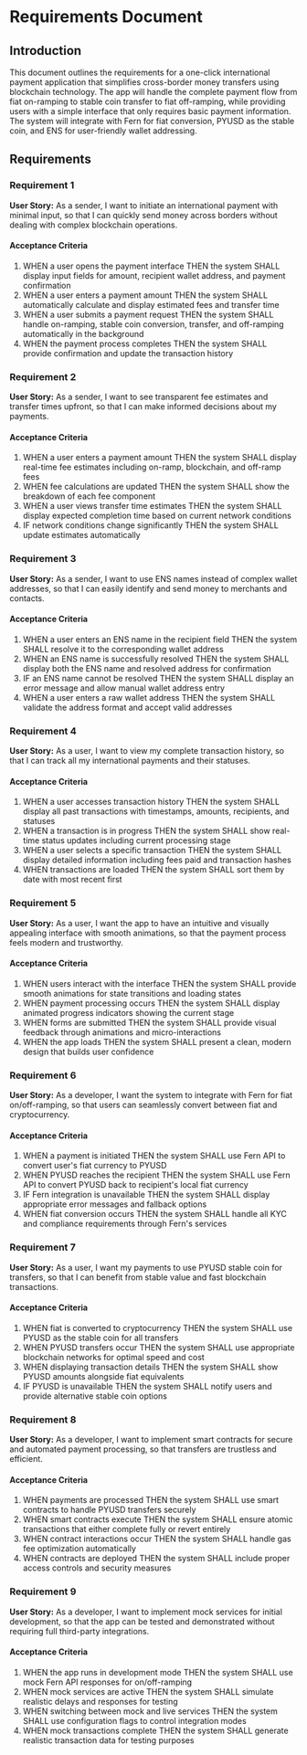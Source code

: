 # Requirements Document

## Introduction

This document outlines the requirements for a one-click international payment application that simplifies cross-border money transfers using blockchain technology. The app will handle the complete payment flow from fiat on-ramping to stable coin transfer to fiat off-ramping, while providing users with a simple interface that only requires basic payment information. The system will integrate with Fern for fiat conversion, PYUSD as the stable coin, and ENS for user-friendly wallet addressing.

## Requirements

### Requirement 1

**User Story:** As a sender, I want to initiate an international payment with minimal input, so that I can quickly send money across borders without dealing with complex blockchain operations.

#### Acceptance Criteria

1. WHEN a user opens the payment interface THEN the system SHALL display input fields for amount, recipient wallet address, and payment confirmation
2. WHEN a user enters a payment amount THEN the system SHALL automatically calculate and display estimated fees and transfer time
3. WHEN a user submits a payment request THEN the system SHALL handle on-ramping, stable coin conversion, transfer, and off-ramping automatically in the background
4. WHEN the payment process completes THEN the system SHALL provide confirmation and update the transaction history

### Requirement 2

**User Story:** As a sender, I want to see transparent fee estimates and transfer times upfront, so that I can make informed decisions about my payments.

#### Acceptance Criteria

1. WHEN a user enters a payment amount THEN the system SHALL display real-time fee estimates including on-ramp, blockchain, and off-ramp fees
2. WHEN fee calculations are updated THEN the system SHALL show the breakdown of each fee component
3. WHEN a user views transfer time estimates THEN the system SHALL display expected completion time based on current network conditions
4. IF network conditions change significantly THEN the system SHALL update estimates automatically

### Requirement 3

**User Story:** As a sender, I want to use ENS names instead of complex wallet addresses, so that I can easily identify and send money to merchants and contacts.

#### Acceptance Criteria

1. WHEN a user enters an ENS name in the recipient field THEN the system SHALL resolve it to the corresponding wallet address
2. WHEN an ENS name is successfully resolved THEN the system SHALL display both the ENS name and resolved address for confirmation
3. IF an ENS name cannot be resolved THEN the system SHALL display an error message and allow manual wallet address entry
4. WHEN a user enters a raw wallet address THEN the system SHALL validate the address format and accept valid addresses

### Requirement 4

**User Story:** As a user, I want to view my complete transaction history, so that I can track all my international payments and their statuses.

#### Acceptance Criteria

1. WHEN a user accesses transaction history THEN the system SHALL display all past transactions with timestamps, amounts, recipients, and statuses
2. WHEN a transaction is in progress THEN the system SHALL show real-time status updates including current processing stage
3. WHEN a user selects a specific transaction THEN the system SHALL display detailed information including fees paid and transaction hashes
4. WHEN transactions are loaded THEN the system SHALL sort them by date with most recent first

### Requirement 5

**User Story:** As a user, I want the app to have an intuitive and visually appealing interface with smooth animations, so that the payment process feels modern and trustworthy.

#### Acceptance Criteria

1. WHEN users interact with the interface THEN the system SHALL provide smooth animations for state transitions and loading states
2. WHEN payment processing occurs THEN the system SHALL display animated progress indicators showing the current stage
3. WHEN forms are submitted THEN the system SHALL provide visual feedback through animations and micro-interactions
4. WHEN the app loads THEN the system SHALL present a clean, modern design that builds user confidence

### Requirement 6

**User Story:** As a developer, I want the system to integrate with Fern for fiat on/off-ramping, so that users can seamlessly convert between fiat and cryptocurrency.

#### Acceptance Criteria

1. WHEN a payment is initiated THEN the system SHALL use Fern API to convert user's fiat currency to PYUSD
2. WHEN PYUSD reaches the recipient THEN the system SHALL use Fern API to convert PYUSD back to recipient's local fiat currency
3. IF Fern integration is unavailable THEN the system SHALL display appropriate error messages and fallback options
4. WHEN fiat conversion occurs THEN the system SHALL handle all KYC and compliance requirements through Fern's services

### Requirement 7

**User Story:** As a user, I want my payments to use PYUSD stable coin for transfers, so that I can benefit from stable value and fast blockchain transactions.

#### Acceptance Criteria

1. WHEN fiat is converted to cryptocurrency THEN the system SHALL use PYUSD as the stable coin for all transfers
2. WHEN PYUSD transfers occur THEN the system SHALL use appropriate blockchain networks for optimal speed and cost
3. WHEN displaying transaction details THEN the system SHALL show PYUSD amounts alongside fiat equivalents
4. IF PYUSD is unavailable THEN the system SHALL notify users and provide alternative stable coin options

### Requirement 8

**User Story:** As a developer, I want to implement smart contracts for secure and automated payment processing, so that transfers are trustless and efficient.

#### Acceptance Criteria

1. WHEN payments are processed THEN the system SHALL use smart contracts to handle PYUSD transfers securely
2. WHEN smart contracts execute THEN the system SHALL ensure atomic transactions that either complete fully or revert entirely
3. WHEN contract interactions occur THEN the system SHALL handle gas fee optimization automatically
4. WHEN contracts are deployed THEN the system SHALL include proper access controls and security measures

### Requirement 9

**User Story:** As a developer, I want to implement mock services for initial development, so that the app can be tested and demonstrated without requiring full third-party integrations.

#### Acceptance Criteria

1. WHEN the app runs in development mode THEN the system SHALL use mock Fern API responses for on/off-ramping
2. WHEN mock services are active THEN the system SHALL simulate realistic delays and responses for testing
3. WHEN switching between mock and live services THEN the system SHALL use configuration flags to control integration modes
4. WHEN mock transactions complete THEN the system SHALL generate realistic transaction data for testing purposes